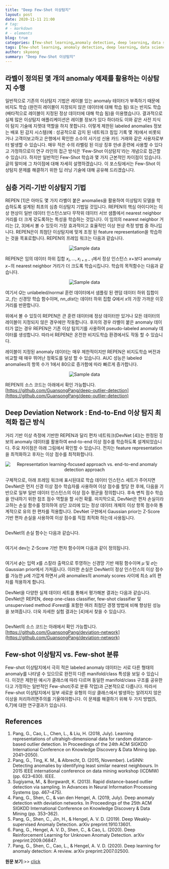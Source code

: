 ```yaml
---
title: "Deep Few-Shot 이상탐지"
layout: post
date: 2020-11-11 21:00
# tag:
# - markdown
# - elements
blog: true
categories: [few-shot learning,anomaly detection, deep learning, data science]
tags: [few-shot learning, anomaly detection, deep learning, data science]
author: skyeong
summary: "Deep Few-Shot 이상탐지"
---
```


## 라벨이 정의된 몇 개의 anomaly 예제를 활용하는 이상탐지 수행

일반적으로 기존의 이상탐지 기법은 레이블 있는 anomaly 테이터가 부족하기 때문에 비지도 학습 (완전히 레이블이 지정되지 않은 데이터에 대해 학습 됨) 또는 반지도 학습 (배타적으로 레이블이 지정된 정상 데이터에 대해 학습 됨)을 이용했습니다. 결과적으로 실제 많은 이상탐지 애플리케이션은 레이블 정보가 있다 하더라도 이와 같은 사전 지식이 탐지 기술에 지렛대 역할을 하지 못합니다. 이렇게 제한된 labeled anomalies 정보는 배포 된 감지 시스템(예 : 성공적으로 감지 된 네트워크 침입 기록 몇 개)에서 비롯되거나 고객이보고하고 은행에서 확인한 소수의 사기성 신용 카드 거래와 같은 사용자로부터 발생할 수 있습니다. 매우 적은 수의 라벨링 된 이상 징후 만dl 훈련에 사용할 수 있다고 가정하므로이 연구 라인의 접근 방식은 'Few-Shot 이상탐지'라는 개념으로 접근할 수 있습니다. 하지만 일반적인 Few-Shot 학습과 몇 가지 근본적인 차이점이 있습니다. 글의 말미에 그 차이점에 대해 자세히 설명하겠습니다. 이 포스팅에서는 Few-Shot 이상탐지 문제를 해결하기 위한 딥 러닝 기술에 대해  공유해 드리겠습니다.

## 심층 거리-기반 이상탐지 기법
REPEN [1]은 아마도 몇 가지 라벨이 붙은 anomalies을 활용하여 이상탐지 모델을 학습하도록 설계된 최초의 심층 이상탐지 기법일 것입니다. REPEN의 핵심 아이디어는 이상 현상이 일반 데이터 인스턴스보다 무작위 데이터 서브 샘플에서 nearest neighbor 거리를 더 크게 갖도록하는 특성을 학습하는 것입니다. 이 임의의 nearest neighbor 거리는 [2, 3]에서 볼 수 있듯이 가장 효과적이고 효율적인 이상 현상 측정 방법 중 하나입니다. REPEN은이 최첨단 이상탐지에 맞게 조정 된 feature representation을 학습하는 것을 목표로합니다. REPEN의 프레임 워크는 다음과 같습니다.

<p align="center">
  <img src="/assets/images/posts/1_4K1teK6loh-Qlfbh0Iya8g.png" alt="Sample data"/>
</p>

REPEN은 임의 데이터 하위 집합 $x_i,…, x_{i + n-1}$에서 정상 인스턴스 $x+$보다 anomaly $x-$의 nearest neighbor 거리가 더 크도록 학습시킵니다. 학습의 목적함수는 다음과 같습니다.

<p align="center">
  <img src="/assets/images/posts/1_EbWQ0Kxt4qOGFpyvdypvvg.png" alt="Sample data"/>
</p>


여기서 $Q$는 unlabeled/normal 훈련 데이터에서 샘플링 된 랜덤 데이터 하위 집합이고, $f$는 신경망 학습 함수이며, $nn\_dist$는 데이터 하위 집합 $Q$에서 $x$의 가장 가까운 이웃 거리를 반환합니다.

위에서 볼 수 있듯이 REPEN은 큰 훈련 데이터에 정상 데이터만 있거나 모든 데이터의 레이블이 지정되지 않은 경우에만 작동합니다. 후자의 경우 라벨이 붙은 anomaly 데이터가 없는 경우 REPEN은 기존 이상 탐지기를 사용하여 pseudo-labeled anomaly 데이터를 생성합니다. 따라서 REPEN은 온전한 비지도학습 환경에서도 작동 할 수 있습니다.

레이블이 지정된 anomaly 데이터는 매우 제한적이지만 REPEN은 비지도학습 버전과 비교할 때 매우 뛰어난 정확도를 달성 할 수 있습니다. AUC 성능은 labeled anomalies의 항목 수가 1에서 80으로 증가함에 따라 빠르게 증가합니다.


<p align="center">
  <img src="/assets/images/posts/1_2ybgBHythwQXdSPrF2_caw.png" alt="Sample data"/>
</p>


REPEN의 소스 코드는 아래에서 확인 가능합니다.
[https://github.com/GuansongPang/deep-outlier-detection](https://github.com/GuansongPang/deep-outlier-detection)

## Deep Deviation Network : End-to-End 이상 탐지 최적화 접근 방식

거리 기반 이상 측정에 기반한 REPEN과 달리 편차 네트워크(DevNet [4])는 한정된 정보의 anomaly 데이터를 활용하여 end-to-end 이상 점수를 학습하도록 설계되었습니다. 주요 차이점은 아래 그림에서 확인할 수 있습니다. 전자는 feature representation을 최적화하고 후자는 이상 점수를 최적화합니다.

<p align="center">
  <img src="/assets/images/posts/1_v3cU6HSlbDqQVMD5lNh0ug.png" alt="Representation learning-focused approach vs. end-to-end anomaly detection approach"/>
</p>


구체적으로, 아래 프레임 워크에 표시된대로 학습 데이터 인스턴스 세트가 주어지면 DevNet은 먼저 신경 이상 점수 학습자를 사용하여 이상 점수를 할당 한 후에, 다음을 기반으로 일부 일반 데이터 인스턴스의 이상 점수 평균을 정의합니다. 후속 변칙 점수 학습을 안내하기 위한 참조 점수 역할을 할 사전 확률. 마지막으로, DevNet은 편차 손실이라고하는 손실 함수를 정의하여 상단 꼬리에 있는 정상 데이터 개체의 이상 항목 점수와 통계적으로 유의 한 편차를 적용합니다. DevNet 구현에서 Gaussian prior는 Z-Score 기반 편차 손실을 사용하여 이상 점수를 직접 최적화 하는데 사용됩니다.

<p align="center">
  <img src="/assets/images/posts/1_uyk6byvUPgGFrsJWW1cl2g.png" alt=""/>
</p> 


DevNet의 손실 함수는 다음과 같습니다.
<p align="center">
  <img src="/assets/images/posts/1_-HP47f24ca8_4rUXfn2new.png" alt=""/>
</p> 

여기서 dev는 Z-Score 기반 편차 함수이며 다음과 같이 정의됩니다.
<p align="center">
  <img src="/assets/images/posts/1_oU2d191kPiNoUwHRb3zp4g.png" alt=""/>
</p> 

여기서 $\phi$는 입력 $x$를 스칼라 출력으로 투영하는 신경망 기반 매핑 함수이며 $\mu$ 및 $\sigma$는 Gaussian prior에서 가져옵니다. 이러한 손실은 DevNet이 정상 인스턴스의 이상 점수를 가능한 $\mu$에 가깝게 하면서 $\mu$와 anomalies의 anomaly scores 사이에 최소 a의 편차를 적용하게 합니다.

DevNet을 다양한 실제 데이터 세트를 통해서 평가해본 결과는 다음과 같습니다. DevNet은 REPEN, deep one-class classifier, few-shot classifier 및 unsupervised method iForest를 포함한 여러 최첨단 경쟁 방법에 비해 향상된 성능을 보여줍니다. 더욱 자세한 실험 결과는 [4]에서 찾을 수 있습니다.

<p align="center">
  <img src="/assets/images/posts/1_-1_oG7DOCB5mcIAy_ukFtiPag.png" alt=""/>
</p>

DevNet의 소스 코드는 아래에서 확인 가능합니다.
[https://github.com/GuansongPang/deviation-network](https://github.com/GuansongPang/deviation-network)


## Few-shot 이상탐지 vs. Few-shot 분류

Few-shot 이상탐지에서 극히 적은 labeled anomaly 데이터는 서로 다른 형태의 anomaly를 나타낼 수 있으므로 완전히 다른 manifold/class 특성을 보일 수 있습니다. 이것은 제한된 예시가 클래스에 따라 다르며 동일한 manifold/class 구조를 공유한다고 가정하는 일반적인 Few-shot(주로 분류 작업)과 근본적으로 다릅니다. 따라서 Few-shot 이상탐지에서 일부 새로운 유형의 이상 클래스에서 발생하는 알려지지 않은 이상을 처리하려면주의를 기울여야합니다. 이 문제를 해결하기 위해 두 가지 방법[5, 6,7]에 대한 연구결과가 있습니다.

## References
1.  Pang, G., Cao, L., Chen, L., & Liu, H. (2018, July). Learning representations of ultrahigh-dimensional data for random distance-based outlier detection. In Proceedings of the 24th ACM SIGKDD International Conference on Knowledge Discovery & Data Mining (pp. 2041–2050).
2.  Pang, G., Ting, K. M., & Albrecht, D. (2015, November). LeSiNN: Detecting anomalies by identifying least similar nearest neighbours. In 2015 IEEE international conference on data mining workshop (ICDMW) (pp. 623–630). IEEE.
3.  Sugiyama, M., & Borgwardt, K. (2013). Rapid distance-based outlier detection via sampling. In Advances in Neural Information Processing Systems (pp. 467–475).
4.  Pang, G., Shen, C., & van den Hengel, A. (2019, July). Deep anomaly detection with deviation networks. In Proceedings of the 25th ACM SIGKDD International Conference on Knowledge Discovery & Data Mining (pp. 353–362).
5. Pang, G., Shen, C., Jin, H., & Hengel, A. V. D. (2019). Deep Weakly-supervised Anomaly Detection. arXiv preprint:1910.13601.
6. Pang, G., Hengel, A. V. D., Shen, C., & Cao, L. (2020). Deep Reinforcement Learning for Unknown Anomaly Detection. arXiv preprint:2009.06847.
7. Pang, G., Shen, C., Cao, L., & Hengel, A. V. D. (2020). Deep learning for anomaly detection: A review. arXiv preprint:2007.02500.

**원문 보기**:\>> [click](https://towardsdatascience.com/deep-few-shot-anomaly-detection-b33f130d1f80)

